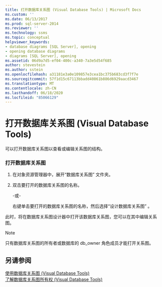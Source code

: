 ```yaml
---
title: 打开数据库关系图 (Visual Database Tools) | Microsoft Docs
ms.custom: ''
ms.date: 06/13/2017
ms.prod: sql-server-2014
ms.reviewer: ''
ms.technology: ssms
ms.topic: conceptual
helpviewer_keywords:
- database diagrams [SQL Server], opening
- opening database diagrams
- diagrams [SQL Server], opening
ms.assetid: 06d9a7d5-ef04-400c-a340-7a3e5d54f685
author: stevestein
ms.author: sstein
ms.openlocfilehash: a31181e3a0e109857e3cea1bc375b683cd3f7f7e
ms.sourcegitcommit: 57f1d15c67113bbadd40861b886d6929aacd3467
ms.translationtype: MT
ms.contentlocale: zh-CN
ms.lasthandoff: 06/18/2020
ms.locfileid: "85066129"
---
```

# <a name="open-database-diagrams-visual-database-tools"></a>打开数据库关系图 (Visual Database Tools)
  可以打开数据库关系图以查看或编辑关系图的结构。  
  
### <a name="to-open-a-database-diagram"></a>打开数据库关系图  
  
1.  在对象资源管理器中，展开“数据库关系图”  文件夹。  
  
2.  双击要打开的数据库关系图的名称。  
  
     -或-  
  
     右键单击要打开的数据库关系图的名称，然后选择“设计数据库关系图”  。  
  
 此时，将在数据库关系图设计器中打开该数据库关系图，您可以在其中编辑关系图。  
  
> [!NOTE]  
>  只有数据库关系图的所有者或数据库的 db_owner 角色成员才能打开关系图。  
  
## <a name="see-also"></a>另请参阅  
 [使用数据库关系图 &#40;Visual Database Tools&#41;](visual-database-tools.md)   
 [了解数据库关系图所有权 (Visual Database Tools)](understand-database-diagram-ownership-visual-database-tools.md)  
  
  

